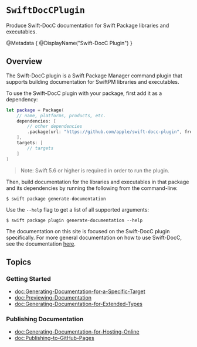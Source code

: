 # ``SwiftDocCPlugin``

Produce Swift-DocC documentation for Swift Package libraries and executables.

@Metadata {
    @DisplayName("Swift-DocC Plugin")
}

## Overview

The Swift-DocC plugin is a Swift Package Manager command plugin that supports building
documentation for SwiftPM libraries and executables.

To use the Swift-DocC plugin with your package, first add it as a dependency:

```swift
let package = Package(
    // name, platforms, products, etc.
    dependencies: [
        // other dependencies
        .package(url: "https://github.com/apple/swift-docc-plugin", from: "1.0.0"),
    ],
    targets: [
        // targets
    ]
)
```

> Note: Swift 5.6 or higher is required in order to run the plugin.

Then, build documentation for the libraries and executables in that package and its dependencies by running the
following from the command-line:

    $ swift package generate-documentation

Use the `--help` flag to get a list of all supported arguments:

    $ swift package plugin generate-documentation --help

The documentation on this site is focused on the Swift-DocC plugin specifically. For more
general documentation on how to use Swift-DocC, see the documentation 
[here](https://www.swift.org/documentation/docc/).

## Topics

### Getting Started

- <doc:Generating-Documentation-for-a-Specific-Target>
- <doc:Previewing-Documentation>
- <doc:Generating-Documentation-for-Extended-Types>

### Publishing Documentation

- <doc:Generating-Documentation-for-Hosting-Online>
- <doc:Publishing-to-GitHub-Pages>

<!-- Copyright (c) 2022 Apple Inc and the Swift Project authors. All Rights Reserved. -->
